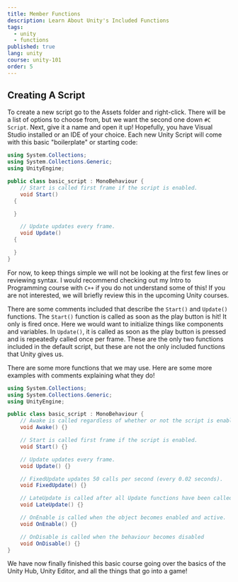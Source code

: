 ```yaml
---
title: Member Functions
description: Learn About Unity's Included Functions
tags:
  - unity
  - functions
published: true
lang: unity
course: unity-101
order: 5
---
```


## Creating A Script
To create a new script go to the Assets folder and right-click. There will be a list of options to choose from, but we want the second one down `#C Script`. Next, give it a name and open it up! Hopefully, you have Visual Studio installed or an IDE of your choice. Each new Unity Script will come with this basic "boilerplate" or starting code:

```cs
using System.Collections;
using System.Collections.Generic;
using UnityEngine;

public class basic_script : MonoBehaviour {
	// Start is called first frame if the script is enabled.
	void Start()
  {

  }

	// Update updates every frame.
	void Update()
  {

  }
}
```

For now, to keep things simple we will not be looking at the first few lines or reviewing syntax. I would recommend checking out my Intro to Programming course with `C++` if you do not understand some of this! If you are not interested, we will briefly review this in the upcoming Unity courses.

There are some comments included that describe the `Start()` and `Update()` functions. The `Start()` function is called as soon as the play button is hit! It only is fired once. Here we would want to initialize things like components and variables. In `Update()`, it is called as soon as the play button is pressed and is repeatedly called once per frame. These are the only two functions included in the default script, but these are not the only included functions that Unity gives us.

There are some more functions that we may use. Here are some more examples with comments explaining what they do!

```cs
using System.Collections;
using System.Collections.Generic;
using UnityEngine;

public class basic_script : MonoBehaviour {
	// Awake is called regardless of whether or not the script is enabled.
	void Awake() {}

	// Start is called first frame if the script is enabled.
	void Start() {}

	// Update updates every frame.
	void Update() {}

	// FixedUpdate updates 50 calls per second (every 0.02 seconds).
	void FixedUpdate() {}

	// LateUpdate is called after all Update functions have been called.
	void LateUpdate() {}

	// OnEnable is called when the object becomes enabled and active.
	void OnEnable() {}

	// OnDisable is called when the behaviour becomes disabled
	void OnDisable() {}
}
```

We have now finally finished this basic course going over the basics of the Unity Hub, Unity Editor, and all the things that go into a game!